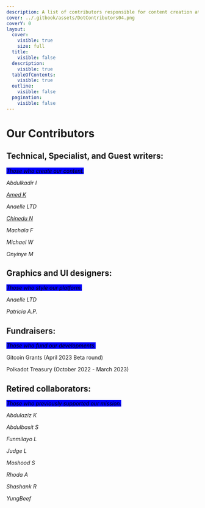 ```yaml
---
description: A list of contributors responsible for content creation at Dot.alert().
cover: ../.gitbook/assets/DotContributors04.png
coverY: 0
layout:
  cover:
    visible: true
    size: full
  title:
    visible: false
  description:
    visible: true
  tableOfContents:
    visible: true
  outline:
    visible: false
  pagination:
    visible: false
---
```


# Our Contributors

## Technical, Specialist, and Guest writers:

_<mark style="background-color:blue;">Those who create our content.</mark>_

_Abdulkadir I_

[_Amed K_](https://twitter.com/Abdulra49391530)

_Anaelle LTD_

[_Chinedu N_](https://twitter.com/iam\_combi16)

_Machala F_

_Michael W_

_Onyinye M_



## Graphics and UI designers:

_<mark style="background-color:blue;">Those who style our platform.</mark>_

_Anaelle LTD_

_Patricia A.P._



## **Fundraisers:**

_<mark style="background-color:blue;">Those who fund our developments.</mark>_

Gitcoin Grants (April 2023 Beta round)

Polkadot Treasury (October 2022 - March 2023)



## Retired collaborators:

_<mark style="background-color:blue;">Those who previously supported our mission.</mark>_

_Abdulaziz K_

_Abdulbasit S_

_Funmilayo L_

_Judge L_

_Moshood S_

_Rhoda A_

_Shashank R_

_YungBeef_

